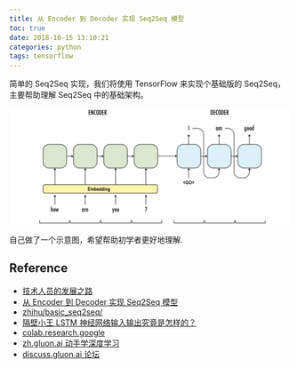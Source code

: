 ```yaml
---
title: 从 Encoder 到 Decoder 实现 Seq2Seq 模型
toc: true
date: 2018-10-15 13:10:21
categories: python
tags: tensorflow
---
```


简单的 Seq2Seq 实现，我们将使用 TensorFlow 来实现个基础版的 Seq2Seq，主要帮助理解 Seq2Seq 中的基础架构。

<!-- more -->

<img src="/images/tensorflow/tf-nlp-seq2seq.jpg" width="800" />

自己做了一个示意图，希望帮助初学者更好地理解. 

## Reference

- [技术人员的发展之路][8]
- [从 Encoder 到 Decoder 实现 Seq2Seq 模型][9]
- [zhihu/basic_seq2seq/][10]
- [隔壁小王 LSTM 神经网络输入输出究竟是怎样的？][4]
- [colab.research.google][5]
- [zh.gluon.ai 动手学深度学习][6]
- [discuss.gluon.ai 论坛][7]

[1]: https://blog.csdn.net/jerr__y/article/category/6747409
[1_1]: https://blog.csdn.net/Jerr__y/article/details/61195257
[2]: https://blog.csdn.net/u014595019/article/details/52759104
[3]: http://wiki.jikexueyuan.com/project/tensorflow-zh/tutorials/mnist_download.html
[4]: https://www.zhihu.com/question/41949741
[5]: https://colab.research.google.com
[6]: https://zh.gluon.ai/
[7]: http://discuss.gluon.ai/
[8]: https://coolshell.cn/articles/17583.html
[9]: https://zhuanlan.zhihu.com/p/27608348
[10]: https://github.com/NELSONZHAO/zhihu/tree/master/basic_seq2seq?1521452873816


